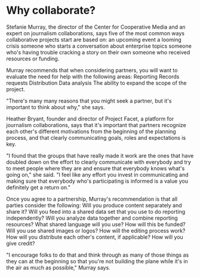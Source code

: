 # Why collaborate?

Stefanie Murray, the director of the Center for Cooperative Media and an expert on journalism collaborations, says five of the most common ways collaborative projects start are based on: an upcoming event a looming crisis someone who starts a conversation about enterprise topics someone who's having trouble cracking a story on their own someone who received resources or funding.

Murray recommends that when considering partners, you will want to evaluate the need for help with the following areas: Reporting Records requests Distribution Data analysis The ability to expand the scope of the project.

"There's many many reasons that you might seek a partner, but it's important to think about why," she says.

Heather Bryant, founder and director of Project Facet, a platform for journalism collaborations, says that it's important that partners recognize each other's different motivations from the beginning of the planning process, and that clearly communicating goals, roles and expectations is key.

"I found that the groups that have really made it work are the ones that have doubled down on the effort to clearly communicate with everybody and try to meet people where they are and ensure that everybody knows what's going on," she said. "I feel like any effort you invest in communicating and making sure that everybody who's participating is informed is a value you definitely get a return on."

Once you agree to a partnership, Murray's recommendation is that all parties consider the following: Will you produce content separately and share it? Will you feed into a shared data set that you use to do reporting independently? Will you analyze data together and combine reporting resources? What shared language will you use? How will this be funded? Will you use shared images or logos? How will the editing process work? How will you distribute each other's content, if applicable? How will you give credit?

"I encourage folks to do that and think through as many of those things as they can at the beginning so that you're not building the plane while it's in the air as much as possible," Murray says.

